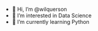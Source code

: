 - 👋 Hi, I’m @wilquerson
- 👀 I’m interested in Data Science
- 🌱 I’m currently learning Python

<!---
wilquerson/wilquerson is a ✨ special ✨ repository because its `README.md` (this file) appears on your GitHub profile.
You can click the Preview link to take a look at your changes.
--->
